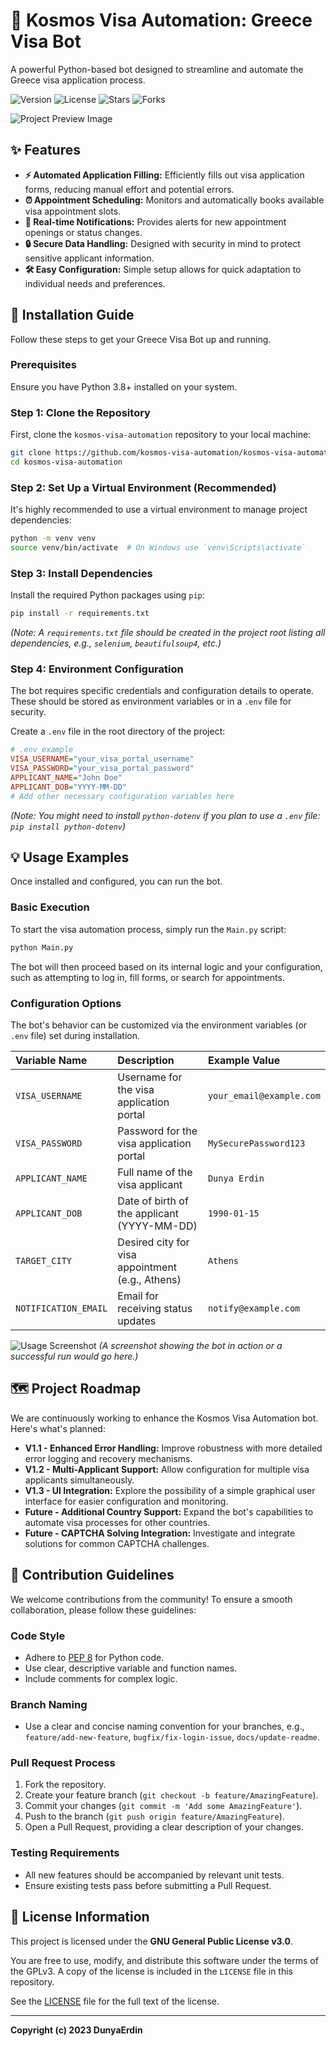 # 🤖 Kosmos Visa Automation: Greece Visa Bot

A powerful Python-based bot designed to streamline and automate the Greece visa application process.

![Version](https://img.shields.io/badge/version-1.0.0-blue)
![License](https://img.shields.io/badge/license-GNU%20General%20Public%20License%20v3.0-green)
![Stars](https://img.shields.io/github/stars/kosmos-visa-automation/kosmos-visa-automation?style=social)
![Forks](https://img.shields.io/github/forks/kosmos-visa-automation/kosmos-visa-automation?style=social)

![Project Preview Image][preview-image]


## ✨ Features

*   **⚡ Automated Application Filling:** Efficiently fills out visa application forms, reducing manual effort and potential errors.
*   **⏰ Appointment Scheduling:** Monitors and automatically books available visa appointment slots.
*   **🔔 Real-time Notifications:** Provides alerts for new appointment openings or status changes.
*   **🔒 Secure Data Handling:** Designed with security in mind to protect sensitive applicant information.
*   **🛠️ Easy Configuration:** Simple setup allows for quick adaptation to individual needs and preferences.


## 🚀 Installation Guide

Follow these steps to get your Greece Visa Bot up and running.

### Prerequisites

Ensure you have Python 3.8+ installed on your system.

### Step 1: Clone the Repository

First, clone the `kosmos-visa-automation` repository to your local machine:

```bash
git clone https://github.com/kosmos-visa-automation/kosmos-visa-automation.git
cd kosmos-visa-automation
```

### Step 2: Set Up a Virtual Environment (Recommended)

It's highly recommended to use a virtual environment to manage project dependencies:

```bash
python -m venv venv
source venv/bin/activate  # On Windows use `venv\Scripts\activate`
```

### Step 3: Install Dependencies

Install the required Python packages using `pip`:

```bash
pip install -r requirements.txt
```
*(Note: A `requirements.txt` file should be created in the project root listing all dependencies, e.g., `selenium`, `beautifulsoup4`, etc.)*

### Step 4: Environment Configuration

The bot requires specific credentials and configuration details to operate. These should be stored as environment variables or in a `.env` file for security.

Create a `.env` file in the root directory of the project:

```ini
# .env example
VISA_USERNAME="your_visa_portal_username"
VISA_PASSWORD="your_visa_portal_password"
APPLICANT_NAME="John Doe"
APPLICANT_DOB="YYYY-MM-DD"
# Add other necessary configuration variables here
```
*(Note: You might need to install `python-dotenv` if you plan to use a `.env` file: `pip install python-dotenv`)*


## 💡 Usage Examples

Once installed and configured, you can run the bot.

### Basic Execution

To start the visa automation process, simply run the `Main.py` script:

```bash
python Main.py
```

The bot will then proceed based on its internal logic and your configuration, such as attempting to log in, fill forms, or search for appointments.

### Configuration Options

The bot's behavior can be customized via the environment variables (or `.env` file) set during installation.

| Variable Name       | Description                                      | Example Value          |
| :------------------ | :----------------------------------------------- | :--------------------- |
| `VISA_USERNAME`     | Username for the visa application portal         | `your_email@example.com` |
| `VISA_PASSWORD`     | Password for the visa application portal         | `MySecurePassword123`  |
| `APPLICANT_NAME`    | Full name of the visa applicant                  | `Dunya Erdin`          |
| `APPLICANT_DOB`     | Date of birth of the applicant (YYYY-MM-DD)      | `1990-01-15`           |
| `TARGET_CITY`       | Desired city for visa appointment (e.g., Athens) | `Athens`               |
| `NOTIFICATION_EMAIL`| Email for receiving status updates               | `notify@example.com`   |

![Usage Screenshot][preview-image]
*(A screenshot showing the bot in action or a successful run would go here.)*


## 🗺️ Project Roadmap

We are continuously working to enhance the Kosmos Visa Automation bot. Here's what's planned:

*   **V1.1 - Enhanced Error Handling:** Improve robustness with more detailed error logging and recovery mechanisms.
*   **V1.2 - Multi-Applicant Support:** Allow configuration for multiple visa applicants simultaneously.
*   **V1.3 - UI Integration:** Explore the possibility of a simple graphical user interface for easier configuration and monitoring.
*   **Future - Additional Country Support:** Expand the bot's capabilities to automate visa processes for other countries.
*   **Future - CAPTCHA Solving Integration:** Investigate and integrate solutions for common CAPTCHA challenges.


## 🤝 Contribution Guidelines

We welcome contributions from the community! To ensure a smooth collaboration, please follow these guidelines:

### Code Style
*   Adhere to [PEP 8](https://www.python.org/dev/peps/pep-0008/) for Python code.
*   Use clear, descriptive variable and function names.
*   Include comments for complex logic.

### Branch Naming
*   Use a clear and concise naming convention for your branches, e.g., `feature/add-new-feature`, `bugfix/fix-login-issue`, `docs/update-readme`.

### Pull Request Process
1.  Fork the repository.
2.  Create your feature branch (`git checkout -b feature/AmazingFeature`).
3.  Commit your changes (`git commit -m 'Add some AmazingFeature'`).
4.  Push to the branch (`git push origin feature/AmazingFeature`).
5.  Open a Pull Request, providing a clear description of your changes.

### Testing Requirements
*   All new features should be accompanied by relevant unit tests.
*   Ensure existing tests pass before submitting a Pull Request.


## 📄 License Information

This project is licensed under the **GNU General Public License v3.0**.

You are free to use, modify, and distribute this software under the terms of the GPLv3. A copy of the license is included in the `LICENSE` file in this repository.

See the [LICENSE](LICENSE) file for the full text of the license.

---

**Copyright (c) 2023 DunyaErdin**

[preview-image]: /preview_example.png "Kosmos Visa Automation Preview"
